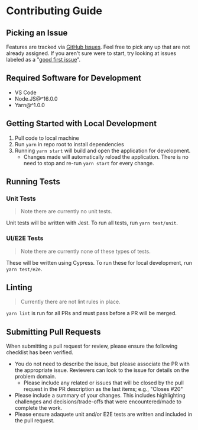 # Contributing Guide

## Picking an Issue

Features are tracked via [GitHub Issues](https://github.com/andrew-codes/forecast-work/issues). Feel free to pick any up that are not already assigned. If you aren't sure were to start, try looking at issues labeled as a "[good first issue](https://github.com/andrew-codes/forecast-work/issues?q=is%3Aissue+is%3Aopen+label%3A%22good+first+issue%22+)".

## Required Software for Development

- VS Code
- Node.JS@^16.0.0
- Yarn@^1.0.0

## Getting Started with Local Development

1. Pull code to local machine
2. Run `yarn` in repo root to install dependencies
3. Running `yarn start` will build and open the application for development.
   - Changes made will automatically reload the application. There is no need to stop and re-run `yarn start` for every change.

## Running Tests

### Unit Tests

> Note there are currently no unit tests.

Unit tests will be written with Jest. To run all tests, run `yarn test/unit`.

### UI/E2E Tests

> Note there are currently none of these types of tests.

These will be written using Cypress. To run these for local development, run `yarn test/e2e`.

## Linting

> Currently there are not lint rules in place.

`yarn lint` is run for all PRs and must pass before a PR will be merged.

## Submitting Pull Requests

When submitting a pull request for review, please ensure the following checklist has been verified.

- You do not need to describe the issue, but please associate the PR with the appropriate issue. Reviewers can look to the issue for details on the problem domain.
  - Please include any related or issues that will be closed by the pull request in the PR description as the last items; e.g., "Closes #20"
- Please include a summary of your changes. This includes highlighting challenges and decisions/trade-offs that were encountered/made to complete the work.
- Please ensure adaquete unit and/or E2E tests are written and included in the pull request.
